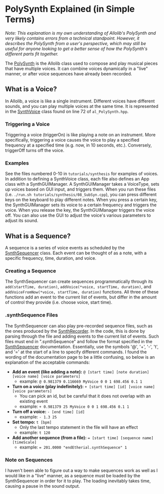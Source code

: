 # PolySynth Explained (in Simple Terms)
*Note: This explanation is my own understanding of Allolib's PolySynth and very likely contains errors from a technical standpoint. However, it describes the PolySynth from a 
user's perspective, which may still be useful for anyone looking to get a better sense of how the PolySynth's different parts fit together.*

The [PolySynth](https://allosphere-research-group.github.io/allolib-doc/classal_1_1_poly_synth.html) is the Allolib class used to compose and play musical pieces that 
have multiple voices. It can combine voices dynamically in a "live" manner, or after voice sequences have already been recorded.

## What is a Voice?
In Allolib, a voice is like a single instrument. Different voices have different sounds, and you can play multiple voices at the same time. It is represented in the 
[SynthVoice](https://allosphere-research-group.github.io/allolib-doc/classal_1_1_synth_voice.html) class found on line 72 of `al_PolySynth.hpp`.  

### Triggering a Voice
Triggering a voice (triggerOn) is like playing a note on an instrument. More specifically, triggering a voice causes the voice to play a specified frequency at a specified time 
(e.g. now, in 10 seconds, etc.). Conversely, triggerOff turns off the voice.  

### Examples
See the files numbered 0-10 in `tutorials/synthesis` for examples of voices. In addition to defining a SynthVoice class, each file also defines an App class with a SynthGUIManager. 
A SynthGUIManager takes a VoiceType, sets up voices based on GUI input, and triggers them. When you run these files (i.e. `./run.sh tutorials/synthesis/08_SubSyn.cpp`), you can 
press different keys on the keyboard to play different notes. When you press a certain key, the SynthGUIManager sets its voice to a certain frequency and triggers the voice. When 
you release the key, the SynthGUIManager triggers the voice off. You can also use the GUI to adjust the voice's various parameters to adjust its sound.

## What is a Sequence?
A sequence is a series of voice events as scheduled by the [SynthSequencer](https://allosphere-research-group.github.io/allolib-doc/classal_1_1_synth_sequencer.html#a7fccff8bba4a39b31d5bfccd8f76907a)
class. Each event can be thought of as a note, with a specific frequency, time, duration, and voice.

### Creating a Sequence
The SynthSequencer can create sequences programmatically through its `add(startTime, duration)`, `addVoice(*voice, startTime, duration)`, and `addVoiceFromNow(*voice, startTime, duration)` 
functions. All three of these functions add an event to the current list of events, but differ in the amount of control they provide (i.e. choose voice, start time).

### .synthSequence Files
The SynthSequencer can also play pre-recorded sequence files, such as the ones produced by the [SynthRecorder](https://allosphere-research-group.github.io/allolib-doc/classal_1_1_synth_recorder.html). 
In the code, this is done by parsing through the file and adding events to the current list of events. 
Such files must end in ".synthSequence" and follow the format specified in the [SynthSequencer](https://allosphere-research-group.github.io/allolib-doc/classal_1_1_synth_sequencer.html#a7fccff8bba4a39b31d5bfccd8f76907a) 
documentation. Essentially, use the symbols '@', '+', '-', 't', and '=' at the start of a line to specify different commands. I found the wording of the documentation page to be 
a little confusing, so below is an explanation of the acceptable commands:  
 - **Add an event (like adding a note):** `@ [start time] [note duration] [voice name] [voice parameters]`
   - example: `@ 0.981379 0.116669 MyVoice 0 0 1 698.456 0.1 1`
 - **Turn on a voice (play indefinitely):** `+ [start time] [id] [voice name] [voice parameters]`
   - You can pick an id, but be careful that it does not overlap with an existing event
   - example: `+ 0.981379 25 MyVoice 0 0 1 698.456 0.1 1`
 - **Turn off a voice:** `- [end time] [id]`
   - example: `- 1.3 25`
 - **Set tempo:** `t [bpm]`
   - Only the last tempo statement in the file will have an effect
   - example: `t 120`
 - **Add another sequence (from a file):** `= [start time] [sequence name] [timeScale]`
   - example: `= 201.0000 "endEtherial.synthSequence" 1`

### Note on Sequences
I haven't been able to figure out a way to make sequences work as well as I would like in a "live" manner, as a sequence must be loaded by the SynthSequencer in order for it to 
play. The loading inevitably takes time, causing a pause in the sound output.
